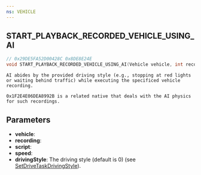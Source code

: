 ```yaml
---
ns: VEHICLE
---
```

## START_PLAYBACK_RECORDED_VEHICLE_USING_AI

```c
// 0x29DE5FA52D00428C 0x8DE8E24E
void START_PLAYBACK_RECORDED_VEHICLE_USING_AI(Vehicle vehicle, int recording, cs_type(AnyPtr) char* script, float speed, int drivingStyle);
```

```
AI abides by the provided driving style (e.g., stopping at red lights or waiting behind traffic) while executing the specificed vehicle recording.

0x1F2E4E06DEA8992B is a related native that deals with the AI physics for such recordings.
```

## Parameters
* **vehicle**: 
* **recording**: 
* **script**: 
* **speed**: 
* **drivingStyle**: The driving style (default is 0) (see [SetDriveTaskDrivingStyle](#_0xDACE1BE37D88AF67)).


